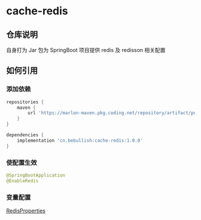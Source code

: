 # cache-redis

## 仓库说明
自身打为 Jar 包为 SpringBoot 项目提供 redis 及 redisson 相关配置

## 如何引用

### 添加依赖
```groovy
repositories {
    maven {
        url 'https://marlon-maven.pkg.coding.net/repository/artifact/public/'
    }
}

dependencies {
    implementation 'cn.bebullish:cache-redis:1.0.0'
}
```

### 使配置生效
```java
@SpringBootApplication
@EnableRedis
```

### 变量配置

[RedisProperties](https://github.com/bebullish/cache-redis/blob/master/src/main/java/cn/bebullish/cache/redis/RedisProperties.java)